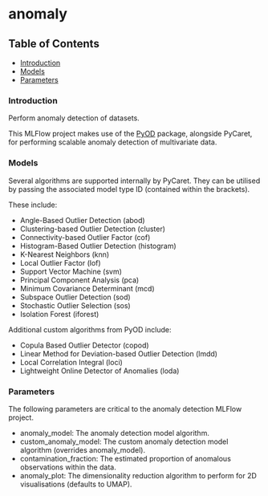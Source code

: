 # anomaly

## Table of Contents  

* [Introduction](#introduction)<a name="introduction"/>
* [Models](#models)<a name="models"/>
* [Parameters](#parameters)<a name="parameters"/>

### Introduction

Perform anomaly detection of datasets.

This MLFlow project makes use of the [PyOD](https://pyod.readthedocs.io/en/latest/) package, alongside PyCaret, for performing scalable anomaly detection of multivariate data.

### Models

Several algorithms are supported internally by PyCaret. They can be utilised by passing the associated model type ID (contained within the brackets).

These include:

* Angle-Based Outlier Detection (abod)
* Clustering-based Outlier Detection (cluster)
* Connectivity-based Outlier Factor (cof)
* Histogram-Based Outlier Detection (histogram)
* K-Nearest Neighbors (knn)
* Local Outlier Factor (lof)
* Support Vector Machine (svm)
* Principal Component Analysis (pca)
* Minimum Covariance Determinant (mcd)
* Subspace Outlier Detection (sod)
* Stochastic Outlier Selection (sos)
* Isolation Forest (iforest)

Additional custom algorithms from PyOD include:

* Copula Based Outlier Detector (copod)
* Linear Method for Deviation-based Outlier Detection (lmdd)
* Local Correlation Integral (loci)
* Lightweight Online Detector of Anomalies (loda)

### Parameters

The following parameters are critical to the anomaly detection MLFlow project.

* anomaly_model: The anomaly detection model algorithm.
* custom_anomaly_model: The custom anomaly detection model algorithm (overrides anomaly_model).
* contamination_fraction: The estimated proportion of anomalous observations within the data.
* anomaly_plot: The dimensionality reduction algorithm to perform for 2D visualisations (defaults to UMAP).
